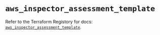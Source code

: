 # `aws_inspector_assessment_template`

Refer to the Terraform Registory for docs: [`aws_inspector_assessment_template`](https://registry.terraform.io/providers/hashicorp/aws/4.65.0/docs/resources/inspector_assessment_template).
